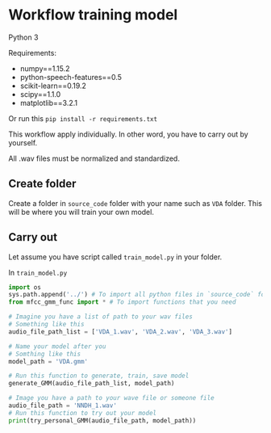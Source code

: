 # Workflow training model

Python 3

Requirements:
  - numpy==1.15.2
  - python-speech-features==0.5
  - scikit-learn==0.19.2
  - scipy==1.1.0
  - matplotlib==3.2.1

Or run this `pip install -r requirements.txt`

This workflow apply individually. In other word, you have to carry out by yourself.

All .wav files must be normalized and standardized.

## Create folder

Create a folder in `source_code` folder with your name such as `VDA` folder. This will be where you will train your own model.

## Carry out

Let assume you have script called `train_model.py` in your folder.

In `train_model.py`
```Python
import os
sys.path.append('../') # To import all python files in `source_code` folder.
from mfcc_gmm_func import * # To import functions that you need
```
```Python
# Imagine you have a list of path to your wav files
# Something like this
audio_file_path_list = ['VDA_1.wav', 'VDA_2.wav', 'VDA_3.wav']
```
```Python
# Name your model after you
# Somthing like this
model_path = 'VDA.gmm'
```
```Python
# Run this function to generate, train, save model
generate_GMM(audio_file_path_list, model_path)
```
```Python
# Image you have a path to your wave file or someone file
audio_file_path = 'NNDH_1.wav'
# Run this function to try out your model
print(try_personal_GMM(audio_file_path, model_path))
```

